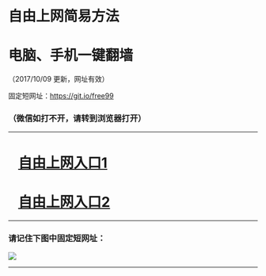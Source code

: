 ﻿# 自由上网简易方法

# 电脑、手机一键翻墙

（2017/10/09 更新，网址有效）

固定短网址：https://git.io/free99

### （微信如打不开，请转到浏览器打开）


***





# &nbsp;&nbsp; <a href="http://ft2136923637.fwq-tz-1001.info/fwqtz01.html?t=10090011664 " target="_blank">自由上网入口1</a>
# &nbsp;&nbsp; <a href="http://ft1886632132.fwq-tz-1002.info/fwqtz02.html?t=10090012094 " target="_blank">自由上网入口2</a>
***

### 请记住下图中固定短网址：

<img src="https://s3-us-west-2.amazonaws.com/fwq-1001/yjfq-20170905okok.png" /> 


***

